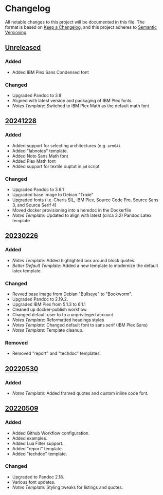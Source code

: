 # Changelog

All notable changes to this project will be documented in this file. The format
is based on [Keep a Changelog](https://keepachangelog.com/en/1.0.0/), and this
project adheres to [Semantic Versioning](https://semver.org/spec/v2.0.0.html).

## [Unreleased]

### Added

- Added IBM Plex Sans Condensed font

### Changed

- Upgraded Pandoc to 3.8
- Aligned with latest version and packaging of IBM Plex fonts
- *Notes Template*: Switched to IBM Plex Math as the default math font


## [20241228]

### Added

- Added support for selecting architectures (e.g. `arm64`)
- Added "labnotes" template.
- Added Noto Sans Math font
- Added Plex Math font
- Added support for textile ouptut in `pd` script

### Changed

- Upgraded Pandoc to 3.6.1
- Upgraded base image to Debian "Trixie"
- Upgraded fonts (i.e. Charis SIL, IBM Plex, Source Code Pro, Source Sans 3, and Source Serif 4)
- Moved docker provisioning into a heredoc in the Dockerfile
- *Notes Template*: Updated to align with latest (circa 3.2) Pandoc Latex template


## [20230226]

### Added

- *Notes Template*: Added highlighted box around block quotes.
- *Better Default Template*: Added a new template to modernize the default latex template.

### Changed

- Revved base image from Debian "Bullseye" to "Bookworm". 
- Upgraded Pandoc to 2.19.2.
- Upgraded IBM Plex from 5.1.3 to 6.1.1
- Cleaned up docker-publish workflow.
- Changed default user to to a unprivileged account
- *Notes Template*: Reformatted headings styles
- *Notes Template*: Changed default font to sans serif (IBM Plex Sans)
- *Notes Template*: Template cleanup.

### Removed

- Removed "report" and "techdoc" templates.


## [20220530]

### Added

- *Notes Template*: Added framed quotes and custom inline code font.


## [20220509]

### Added

- Added Github Workflow configuration.
- Added examples.
- Added Lua Filter support.
- Added "report" template.
- Added "techdoc" template.

### Changed

- Upgraded to Pandoc 2.18.
- Various font updates.
- *Notes Template*: Styling tweaks for listings and quotes. 

[Unreleased]: https://github.com/hg-jt/pandoc-texlive/compare/20241228...main
[20241228]: https://github.com/hg-jt/pandoc-texlive/compare/20230226...20241228
[20230226]: https://github.com/hg-jt/pandoc-texlive/compare/20220530...20230226
[20220530]: https://github.com/hg-jt/pandoc-texlive/compare/20220509...20220530
[20220509]: https://github.com/hg-jt/pandoc-texlive/tree/20220509
